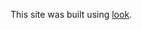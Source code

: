 This site was built using [look](https://docs.google.com/spreadsheets/d/1zflMltWtYw3Iy5EVnRGGyZug-Bq9IH4TaMSEbl2XKuU/edit?usp=sharing).
